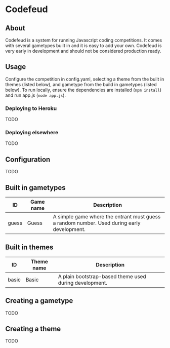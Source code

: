 # Codefeud

## About
Codefeud is a system for running Javascript coding competitions. It comes with several gametypes built in and it is easy to add your own. Codefeud is very early in development and should not be considered production ready.

## Usage
Configure the competition in config.yaml, selecting a theme from the built in themes (listed below), and gametype from the build in gametypes (listed below). To run locally, ensure the dependencies are installed (`npm install`) and run app.js (`node app.js`).

### Deploying to Heroku
TODO

### Deploying elsewhere
TODO

## Configuration
TODO

## Built in gametypes
<table>
	<thead>
		<tr>
			<th>ID</th>
			<th>Game name</th>
			<th>Description</th>
		</tr>
	</thead>
	<tbody>
		<tr>
			<td>guess</td>
			<td>Guess</td>
			<td>A simple game where the entrant must guess a random number. Used during early development.</td>
		</tr>
	</body>
</table>

## Built in themes
<table>
	<thead>
		<tr>
			<th>ID</th>
			<th>Theme name</th>
			<th>Description</th>
		</tr>
	</thead>
	<tbody>
		<tr>
			<td>basic</td>
			<td>Basic</td>
			<td>A plain bootstrap-based theme used during development.</td>
		</tr>
	</body>
</table>

## Creating a gametype
TODO

## Creating a theme
TODO